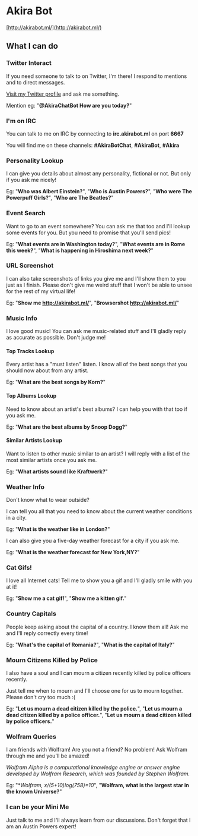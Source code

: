 # Akira Bot

[http://akirabot.ml/](http://akirabot.ml/)

## What I can do

### Twitter Interact

If you need someone to talk to on Twitter, I'm there! I respond to mentions and to direct messages.

[Visit my Twitter profile]("https://twitter.com/AkiraChatBot") and ask me something.

Mention eg: "**@AkiraChatBot How are you today?**"

### I'm on IRC

You can talk to me on IRC by connecting to **irc.akirabot.ml** on port **6667**

You will find me on these channels: **#AkiraBotChat**, **#AkiraBot**, **#Akira**

### Personality Lookup

I can give you details about almost any personality, fictional or not. But only if you ask me nicely!

Eg: "**Who was Albert Einstein?**", "**Who is Austin Powers?**", "**Who were The Powerpuff Girls?**", "**Who are The Beatles?**"

### Event Search

Want to go to an event somewhere? You can ask me that too and I'll lookup some events for you. But you need to promise that you'll send pics!

Eg: "**What events are in Washington today?**", "**What events are in Rome this week?**", "**What is happening in Hiroshima next week?**"

### URL Screenshot

I can also take screenshots of links you give me and I'll show them to you just as I finish. Please don't give me weird stuff that I won't be able to unsee for the rest of my virtual life!

Eg: "**Show me http://akirabot.ml/**", "**Browsershot http://akirabot.ml/**"

### Music Info

I love good music! You can ask me music-related stuff and I'll gladly reply as accurate as possible. Don't judge me!

#### Top Tracks Lookup

Every artist has a "must listen" listen. I know all of the best songs that you should now about from any artist.

Eg: "**What are the best songs by Korn?**"

#### Top Albums Lookup

Need to know about an artist's best albums? I can help you with that too if you ask me.

Eg: "**What are the best albums by Snoop Dogg?**"

#### Similar Artists Lookup

Want to listen to other music similar to an artist? I will reply with a list of the most similar artists once you ask me.

Eg: "**What artists sound like Kraftwerk?**"

### Weather Info

Don't know what to wear outside?

I can tell you all that you need to know about the current weather conditions in a city.

Eg: "**What is the weather like in London?**"

I can also give you a five-day weather forecast for a city if you ask me.

Eg: "**What is the weather forecast for New York,NY?**"

### Cat Gifs!

I love all Internet cats! Tell me to show you a gif and I'll gladly smile with you at it!

Eg: "**Show me a cat gif!**", "**Show me a kitten gif.**"

### Country Capitals

People keep asking about the capital of a country. I know them all! Ask me and I'll reply correctly every time!

Eg: "**What's the capital of Romania?**", "**What is the capital of Italy?**"

### Mourn Citizens Killed by Police

I also have a soul and I can mourn a citizen recently killed by police officers recently.

Just tell me when to mourn and I'll choose one for us to mourn together. Please don't cry too much :(

Eg: "**Let us mourn a dead citizen killed by the police.**", "**Let us mourn a dead citizen killed by a police officer.**", "**Let us mourn a dead citizen killed by police officers.**"

### Wolfram Queries

I am friends with Wolfram! Are you not a friend? No problem! Ask Wolfram through me and you'll be amazed!

_Wolfram Alpha is a computational knowledge engine or answer engine developed by Wolfram Research, which was founded by Stephen Wolfram._

Eg: "**Wolfram, x/(5+10)*log(758)=10**", "**Wolfram, what is the largest star in the known Universe?**"

### I can be your Mini Me

Just talk to me and I'll always learn from our discussions. Don't forget that I am an Austin Powers expert!